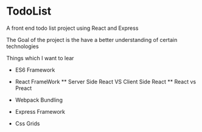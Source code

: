# TodoList
A front end todo list project using React and Express

The Goal of the project is the have a better understanding of certain technologies

Things which I want to lear

* ES6 Framework

* React FrameWork
** Server Side React VS Client Side React
** React vs Preact

* Webpack Bundling

* Express Framework

* Css Grids
